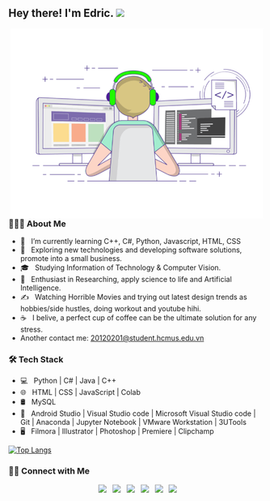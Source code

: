 <h2> Hey there! I'm Edric. <img src="https://github.com/souvikguria98/souvikguria98/blob/master/Hi.gif" width="25"></h2>
<img align="right" alt="GIF" src="https://raw.githubusercontent.com/devSouvik/devSouvik/master/gif3.gif" width="500"/>

<h3> 👨🏻‍💻 About Me </h3>

- 🔭 &nbsp; I’m currently learning C++, C#, Python, Javascript, HTML, CSS
- 🤔 &nbsp; Exploring new technologies and developing software solutions, promote into a small business.
- 🎓 &nbsp; Studying Information of Technology & Computer Vision.
- 🌱 &nbsp; Enthusiast in Researching, apply science to life and Artificial Intelligence.
- ✍️ &nbsp; Watching Horrible Movies and trying out latest design trends as hobbies/side hustles, doing workout and youtube hihi.
- ☕ &nbsp; I belive, a perfect cup of coffee can be the ultimate solution for any stress.
- Another contact me: 20120201@student.hcmus.edu.vn

<h3>🛠 Tech Stack</h3>

- 💻 &nbsp; Python | C# | Java | C++  
- 🌐 &nbsp; HTML | CSS | JavaScript | Colab
- 🛢 &nbsp; MySQL
- 🔧 &nbsp; Android Studio | Visual Studio code | Microsoft Visual Studio code | Git | Anaconda | Jupyter Notebook | VMware Workstation | 3UTools 
- 🖥 &nbsp; Filmora | Illustrator | Photoshop | Premiere | Clipchamp   

<!---<br>

<img align="center" src="https://github-readme-stats.vercel.app/api?username=devSouvik&include_all_commits=true&count_private=true&show_icons=true&line_height=20&title_color=7A7ADB&icon_color=2234AE&text_color=D3D3D3&bg_color=0,000000,130F40" alt="devSouvik's Github Stats">

</br>--->

[![Top Langs](https://github-readme-stats.vercel.app/api/top-langs/?username=EdricJ&layout=compact&text_color=daf7dc&bg_color=151515)](https://github.com/EdricJ/github-readme-stats)


<h3> 🤝🏻 Connect with Me </h3>

<p align="center">
&nbsp; <a href="https://www.youtube.com/channel/UCQFeVWKtOVrmurI3dDHYzmA?view_as=subscriber" target="_blank" rel="noopener noreferrer"><img src="https://img.icons8.com/plasticine/100/000000/youtube.png" width="50" /></a>
&nbsp; <a href="https://open.spotify.com/user/inknys3l65llnz517palibn3v" target="_blank" rel="noopener noreferrer"><img src="https://img.icons8.com/plasticine/100/000000/spotify.png" width="50" /></a>
&nbsp; <a href="https://www.quora.com/profile/Edric-27" target="_blank" rel="noopener noreferrer"><img src="https://img.icons8.com/plasticine/100/000000/quora.png" width="50" /></a>
&nbsp; <a href="https://www.instagram.com/sg9.pgt/?fbclid=IwAR1QVXKCoe0Eif97_IMRwBv-l43xduV2fbHvcq6j5xshOXs4Pb8xgvPVoFo" target="_blank" rel="noopener noreferrer"><img src="https://img.icons8.com/plasticine/100/000000/instagram-new.png" width="50" /></a>  
&nbsp; <a href="https://www.linkedin.com/in/edricJ9/?fbclid=IwAR281bHnDTY9n8mkRTdoa4UKS8F6QqiuL7OT8ISqqKXC5Gt5plEikE8g754" target="_blank" rel="noopener noreferrer"><img src="https://img.icons8.com/plasticine/100/000000/linkedin.png" width="50" /></a>
&nbsp; <a href="mailto:pthong901102@gmail.com" target="_blank" rel="noopener noreferrer"><img src="https://img.icons8.com/plasticine/100/000000/gmail.png"  width="50" /></a>
</p>

<!---
EdricJ/EdricJ is a ✨ special ✨ repository because its `README.md` (this file) appears on your GitHub profile.
You can click the Preview link to take a look at your changes.
--->
